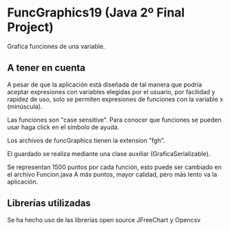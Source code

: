 # FuncGraphics19 (Java 2º Final Project)
Grafica funciones de una variable.

## A tener en cuenta
A pesar de que la aplicación está diseñada de tal manera que podría aceptar expresiones con variables elegidas por el usuario, por facilidad y rapidez de uso, solo se permiten expresiones de funciones con la variable x (minúscula).

Las funciones son "case sensitive".
Para conocer que funciones se pueden usar haga click en el símbolo de ayuda.

Los archivos de funcGraphics tienen la extension "fgh".

El guardado se realiza mediante una clase auxiliar (GraficaSerializable).

Se representan 1500 puntos por cada función, esto puede ser cambiado en el archivo Funcion.java
A más puntos, mayor calidad, pero más lento va la aplicación.

## Librerías utilizadas
Se ha hecho uso de las librerías open source JFreeChart y Opencsv
